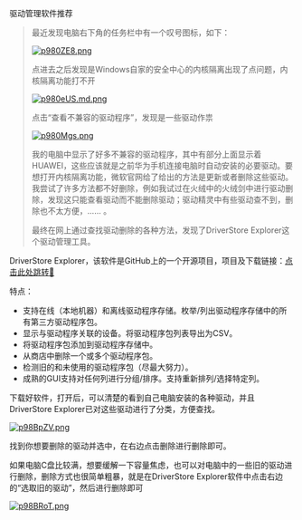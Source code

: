 驱动管理软件推荐

> 最近发现电脑右下角的任务栏中有一个叹号图标，如下：
>
> [![p980ZE8.png](https://s1.ax1x.com/2023/05/01/p980ZE8.png)](https://imgse.com/i/p980ZE8)
>
> 点进去之后发现是Windows自家的安全中心的内核隔离出现了点问题，内核隔离功能打不开
>
> [![p980eUS.md.png](https://s1.ax1x.com/2023/05/01/p980eUS.md.png)](https://imgse.com/i/p980eUS)
>
> 点击“查看不兼容的驱动程序”，发现是一些驱动作祟
>
> [![p980Mgs.png](https://s1.ax1x.com/2023/05/01/p980Mgs.png)](https://imgse.com/i/p980Mgs)
>
> 我的电脑中显示了好多不兼容的驱动程序，其中有部分上面显示着HUAWEI，这些应该就是之前华为手机连接电脑时自动安装的必要驱动。要想打开内核隔离功能，微软官网给了给出的方法是更新或者删除这些驱动。我尝试了许多方法都不好删除，例如我试过在火绒中的火绒剑中进行驱动删除，发现这只能查看驱动而不能删除驱动；驱动精灵中有些驱动查不到，删除也不太方便，...... 。
>
> 最终在网上通过查找驱动删除的各种方法，发现了DriverStore Explorer这个驱动管理工具。

DriverStore Explorer，该软件是GitHub上的一个开源项目，项目及下载链接：[点击此处跳转🔗](https://github.com/lostindark/DriverStoreExplorer/releases)

特点：

- 支持在线（本地机器）和离线驱动程序存储。枚举/列出驱动程序存储中的所有第三方驱动程序包。
- 显示与驱动程序关联的设备。将驱动程序包列表导出为CSV。
- 将驱动程序包添加到驱动程序存储中。
- 从商店中删除一个或多个驱动程序包。
- 检测旧的和未使用的驱动程序包（尽最大努力）。
- 成熟的GUI支持对任何列进行分组/排序。支持重新排列/选择特定列。

下载好软件，打开后，可以清楚的看到自己电脑安装的各种驱动，并且DriverStore Explorer已对这些驱动进行了分类，方便查找。

[![p98BpZV.png](https://s1.ax1x.com/2023/05/01/p98BpZV.png)](https://imgse.com/i/p98BpZV)

找到你想要删除的驱动并选中，在右边点击删除进行删除即可。

如果电脑C盘比较满，想要缓解一下容量焦虑，也可以对电脑中的一些旧的驱动进行删除，删除方式也很简单粗暴，就是在DriverStore Explorer软件中点击右边的“选取旧的驱动”，然后进行删除即可

[![p98BRoT.png](https://s1.ax1x.com/2023/05/01/p98BRoT.png)](https://imgse.com/i/p98BRoT)